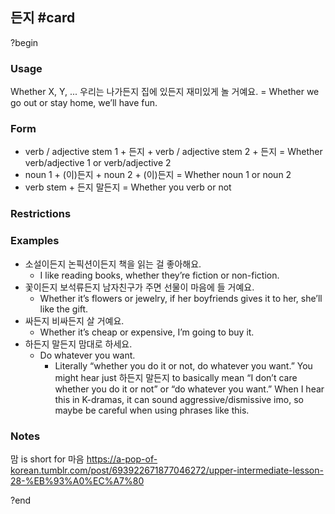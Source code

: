 ## 든지 #card
?begin
### Usage
Whether X, Y, ...
우리는 나가든지 집에 있든지 재미있게 놀 거예요. = Whether we go out or stay home, we’ll have fun.
### Form
- verb / adjective stem 1 + 든지 + verb / adjective stem 2 + 든지 = Whether verb/adjective 1 or verb/adjective 2
- noun 1 + (이)든지 + noun 2 + (이)든지 = Whether noun 1 or noun 2
- verb stem + 든지 말든지 = Whether you verb or not
### Restrictions
### Examples
- 소설이든지 논픽션이든지 책을 읽는 걸 좋아해요.
	- I like reading books, whether they’re fiction or non-fiction.
- 꽃이든지 보석류든지 남자친구가 주면 선물이 마음에 들 거예요.
	- Whether it’s flowers or jewelry, if her boyfriends gives it to her, she’ll like the gift.
- 싸든지 비싸든지 살 거예요.
	- Whether it’s cheap or expensive, I’m going to buy it.
- 하든지 말든지 맘대로 하세요.
	- Do whatever you want.
		- Literally “whether you do it or not, do whatever you want.” You might hear just 하든지 말든지 to basically mean “I don’t care whether you do it or not” or “do whatever you want.” When I hear this in K-dramas, it can sound aggressive/dismissive imo, so maybe be careful when using phrases like this.
### Notes
맘 is short for 마음
https://a-pop-of-korean.tumblr.com/post/693922671877046272/upper-intermediate-lesson-28-%EB%93%A0%EC%A7%80
<!--SR:!2025-09-12,49,250-->
?end